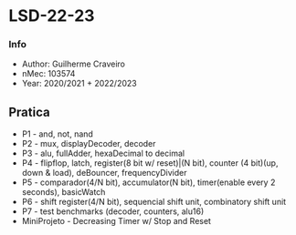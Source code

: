 # LSD-22-23

### Info
 - Author: Guilherme Craveiro
 - nMec: 103574
 - Year: 2020/2021 + 2022/2023

## Pratica
 - P1 - and, not, nand
 - P2 - mux, displayDecoder, decoder
 - P3 - alu, fullAdder, hexaDecimal to decimal
 - P4 - flipflop, latch, register(8 bit w/ reset)|(N bit), counter (4 bit)(up, down & load), deBouncer, frequencyDivider
 - P5 - comparador(4/N bit), accumulator(N bit), timer(enable every 2 seconds), basicWatch 
 - P6 - shift register(4/N bit), sequencial shift unit, combinatory shift unit
 - P7 - test benchmarks (decoder, counters, alu16)
 - MiniProjeto - Decreasing Timer w/ Stop and Reset